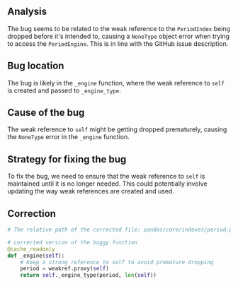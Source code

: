 ## Analysis
The bug seems to be related to the weak reference to the `PeriodIndex` being dropped before it's intended to, causing a `NoneType` object error when trying to access the `PeriodEngine`. This is in line with the GitHub issue description.

## Bug location
The bug is likely in the `_engine` function, where the weak reference to `self` is created and passed to `_engine_type`.

## Cause of the bug
The weak reference to `self` might be getting dropped prematurely, causing the `NoneType` error in the `_engine` function.

## Strategy for fixing the bug
To fix the bug, we need to ensure that the weak reference to `self` is maintained until it is no longer needed. This could potentially involve updating the way weak references are created and used.

## Correction

```python
# The relative path of the corrected file: pandas/core/indexes/period.py

# corrected version of the buggy function
@cache_readonly
def _engine(self):
    # Keep a strong reference to self to avoid premature dropping
    period = weakref.proxy(self)
    return self._engine_type(period, len(self))
```